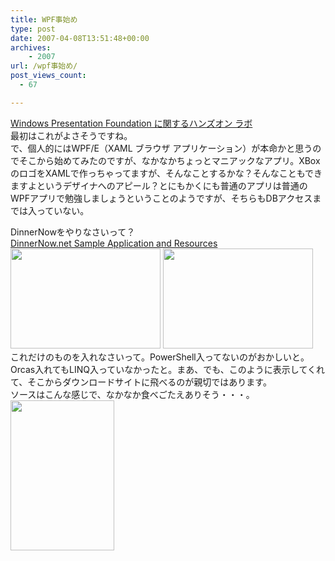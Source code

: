 ```yaml
---
title: WPF事始め
type: post
date: 2007-04-08T13:51:48+00:00
archives:
    - 2007
url: /wpf事始め/
post_views_count:
  - 67

---
```

[Windows Presentation Foundation に関するハンズオン ラボ][1]  
最初はこれがよさそうですね。  
で、個人的にはWPF/E（XAML ブラウザ アプリケーション）が本命かと思うのでそこから始めてみたのですが、なかなかちょっとマニアックなアプリ。XBoxのロゴをXAMLで作っちゃってますが、そんなことするかな？そんなこともできますよというデザイナへのアピール？とにもかくにも普通のアプリは普通のWPFアプリで勉強しましょうということのようですが、そちらもDBアクセスまでは入っていない。

DinnerNowをやりなさいって？  
[DinnerNow.net Sample Application and Resources][2]  
<a href="https://i1.wp.com/jqinglong.html.xdomain.jp/bimg/WPF_13EF9/image03.png" atomicselection="true"><img style="border-top-width: 0px; border-left-width: 0px; border-bottom-width: 0px; border-right-width: 0px" height="160" src="https://i0.wp.com/jqinglong.html.xdomain.jp/bimg/WPF_13EF9/image02.png?resize=240%2C160" width="240" border="0" data-recalc-dims="1" /></a> <a href="https://i2.wp.com/jqinglong.html.xdomain.jp/bimg/WPF_13EF9/image05.png" atomicselection="true"><img style="border-top-width: 0px; border-left-width: 0px; border-bottom-width: 0px; border-right-width: 0px" height="160" src="https://i2.wp.com/jqinglong.html.xdomain.jp/bimg/WPF_13EF9/image04.png?resize=240%2C160" width="240" border="0" data-recalc-dims="1" /></a>  
これだけのものを入れなさいって。PowerShell入ってないのがおかしいと。Orcas入れてもLINQ入っていなかったと。まあ、でも、このように表示してくれて、そこからダウンロードサイトに飛べるのが親切ではあります。  
ソースはこんな感じで、なかなか食べごたえありそう・・・。  
<a href="https://i0.wp.com/jqinglong.html.xdomain.jp/bimg/WPF_13EF9/image%7B0%7D%5B1%5D.png" atomicselection="true"><img style="border-right: 0px; border-top: 0px; border-left: 0px; border-bottom: 0px" height="240" src="https://i1.wp.com/jqinglong.html.xdomain.jp/bimg/WPF_13EF9/image%7B0%7D.png?resize=166%2C240" width="166" border="0" data-recalc-dims="1" /></a>

 [1]: http://www.microsoft.com/japan/msdn/windowsvista/building/presentation/hands_on_lab/
 [2]: http://dinnernow.net/default.aspx?tabindex=0&tabid=1